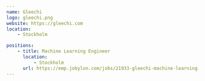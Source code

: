 ```yaml
---
name: Gleechi
logo: gleechi.png
website: https://gleechi.com
location:
    - Stockholm

positions:
    - title: Machine Learning Engineer
      location:
          - Stockholm
      url: https://emp.jobylon.com/jobs/21933-gleechi-machine-learning-engineer/
---
```

